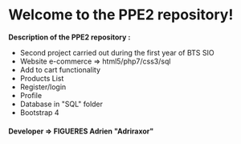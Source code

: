 # Welcome to the PPE2 repository!

 **Description of the PPE2 repository :**
	 

 - Second project carried out during the first year of BTS SIO 
 - Website e-commerce => html5/php7/css3/sql
 - Add to cart functionality 
 - Products List
 - Register/login
 - Profile
 - Database in "SQL" folder
 - Bootstrap 4

#### Developer => FIGUERES Adrien "Adriraxor"
